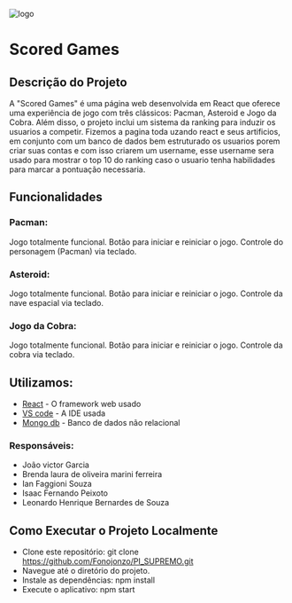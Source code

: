 ![logo](https://github.com/Fonojonzo/PI_SUPREMO/assets/125100615/184c9fb5-b7fd-496d-abc1-7e34aaf831e1)

# Scored Games

## Descrição do Projeto
A "Scored Games" é uma página web desenvolvida em React que oferece uma experiência de jogo com três clássicos: Pacman, Asteroid e Jogo da Cobra. Além disso, o projeto inclui um sistema da ranking para induzir os usuarios a competir.
Fizemos a pagina toda uzando react e seus artificios, em conjunto com um banco de dados bem estruturado os usuarios porem criar suas contas e com isso criarem um username, esse username sera usado para mostrar o top 10 do ranking caso o usuario tenha habilidades para marcar a pontuação necessaria.

## Funcionalidades
### Pacman:

Jogo totalmente funcional.
Botão para iniciar e reiniciar o jogo.
Controle do personagem (Pacman) via teclado.

### Asteroid:

Jogo totalmente funcional.
Botão para iniciar e reiniciar o jogo.
Controle da nave espacial via teclado.

### Jogo da Cobra:

Jogo totalmente funcional.
Botão para iniciar e reiniciar o jogo.
Controle da cobra via teclado.

## Utilizamos:

* [React](https://react.dev/) - O framework web usado
* [VS code](https://code.visualstudio.com/) - A IDE usada
* [Mongo db](https://www.mongodb.com/pt-br) - Banco de dados não relacional

### Responsáveis:

* João victor Garcia
* Brenda laura de oliveira marini ferreira
* Ian Faggioni Souza
* Isaac Fernando Peixoto
* Leonardo Henrique Bernardes de Souza


## Como Executar o Projeto Localmente
* Clone este repositório: git clone https://github.com/Fonojonzo/PI_SUPREMO.git
* Navegue até o diretório do projeto.
* Instale as dependências: npm install
* Execute o aplicativo: npm start
